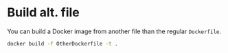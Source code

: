 [
  id: docker-build-alternative-file
  tags:
    - a
    - b
    - c
  locations:
]: #

# Build alt. file

You can build a Docker image from another file than the regular ``Dockerfile``.

````bash
docker build -f OtherDockerfile -t .
````
